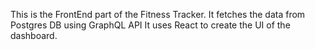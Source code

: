 This is the FrontEnd part of the Fitness Tracker.
It fetches the data from Postgres DB using GraphQL API
It uses React to create the UI of the dashboard.